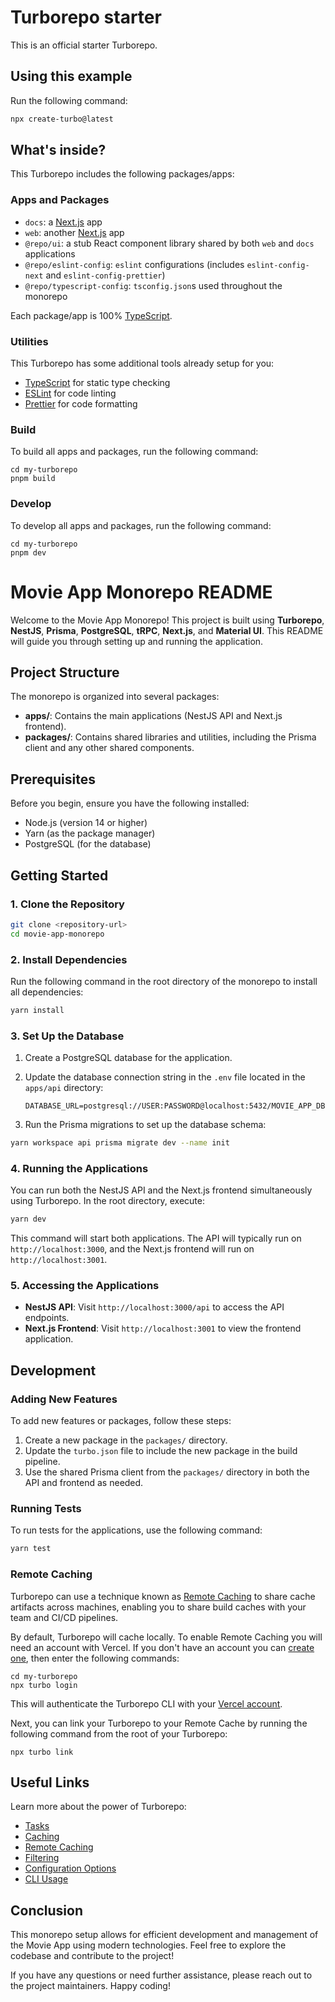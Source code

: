 # Turborepo starter

This is an official starter Turborepo.

## Using this example

Run the following command:

```sh
npx create-turbo@latest
```

## What's inside?

This Turborepo includes the following packages/apps:

### Apps and Packages

- `docs`: a [Next.js](https://nextjs.org/) app
- `web`: another [Next.js](https://nextjs.org/) app
- `@repo/ui`: a stub React component library shared by both `web` and `docs` applications
- `@repo/eslint-config`: `eslint` configurations (includes `eslint-config-next` and `eslint-config-prettier`)
- `@repo/typescript-config`: `tsconfig.json`s used throughout the monorepo

Each package/app is 100% [TypeScript](https://www.typescriptlang.org/).

### Utilities

This Turborepo has some additional tools already setup for you:

- [TypeScript](https://www.typescriptlang.org/) for static type checking
- [ESLint](https://eslint.org/) for code linting
- [Prettier](https://prettier.io) for code formatting

### Build

To build all apps and packages, run the following command:

```
cd my-turborepo
pnpm build
```

### Develop

To develop all apps and packages, run the following command:

```
cd my-turborepo
pnpm dev
```


# Movie App Monorepo README

Welcome to the Movie App Monorepo! This project is built using **Turborepo**, **NestJS**, **Prisma**, **PostgreSQL**, **tRPC**, **Next.js**, and **Material UI**. This README will guide you through setting up and running the application.

## Project Structure

The monorepo is organized into several packages:

- **apps/**: Contains the main applications (NestJS API and Next.js frontend).
- **packages/**: Contains shared libraries and utilities, including the Prisma client and any other shared components.

## Prerequisites

Before you begin, ensure you have the following installed:

- Node.js (version 14 or higher)
- Yarn (as the package manager)
- PostgreSQL (for the database)

## Getting Started

### 1. Clone the Repository

```bash
git clone <repository-url>
cd movie-app-monorepo
```

### 2. Install Dependencies

Run the following command in the root directory of the monorepo to install all dependencies:

```bash
yarn install
```

### 3. Set Up the Database

1. Create a PostgreSQL database for the application.
2. Update the database connection string in the `.env` file located in the `apps/api` directory:

   ```plaintext
   DATABASE_URL=postgresql://USER:PASSWORD@localhost:5432/MOVIE_APP_DB
   ```

3. Run the Prisma migrations to set up the database schema:

```bash
yarn workspace api prisma migrate dev --name init
```

### 4. Running the Applications

You can run both the NestJS API and the Next.js frontend simultaneously using Turborepo. In the root directory, execute:

```bash
yarn dev
```

This command will start both applications. The API will typically run on `http://localhost:3000`, and the Next.js frontend will run on `http://localhost:3001`.

### 5. Accessing the Applications

- **NestJS API**: Visit `http://localhost:3000/api` to access the API endpoints.
- **Next.js Frontend**: Visit `http://localhost:3001` to view the frontend application.

## Development

### Adding New Features

To add new features or packages, follow these steps:

1. Create a new package in the `packages/` directory.
2. Update the `turbo.json` file to include the new package in the build pipeline.
3. Use the shared Prisma client from the `packages/` directory in both the API and frontend as needed.

### Running Tests

To run tests for the applications, use the following command:

```bash
yarn test
```




### Remote Caching

Turborepo can use a technique known as [Remote Caching](https://turbo.build/repo/docs/core-concepts/remote-caching) to share cache artifacts across machines, enabling you to share build caches with your team and CI/CD pipelines.

By default, Turborepo will cache locally. To enable Remote Caching you will need an account with Vercel. If you don't have an account you can [create one](https://vercel.com/signup), then enter the following commands:

```
cd my-turborepo
npx turbo login
```

This will authenticate the Turborepo CLI with your [Vercel account](https://vercel.com/docs/concepts/personal-accounts/overview).

Next, you can link your Turborepo to your Remote Cache by running the following command from the root of your Turborepo:

```
npx turbo link
```

## Useful Links

Learn more about the power of Turborepo:

- [Tasks](https://turbo.build/repo/docs/core-concepts/monorepos/running-tasks)
- [Caching](https://turbo.build/repo/docs/core-concepts/caching)
- [Remote Caching](https://turbo.build/repo/docs/core-concepts/remote-caching)
- [Filtering](https://turbo.build/repo/docs/core-concepts/monorepos/filtering)
- [Configuration Options](https://turbo.build/repo/docs/reference/configuration)
- [CLI Usage](https://turbo.build/repo/docs/reference/command-line-reference)


## Conclusion

This monorepo setup allows for efficient development and management of the Movie App using modern technologies. Feel free to explore the codebase and contribute to the project!

If you have any questions or need further assistance, please reach out to the project maintainers. Happy coding!
